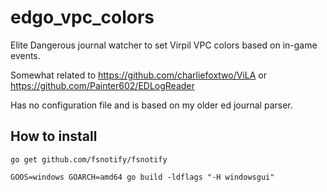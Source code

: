 # edgo_vpc_colors

Elite Dangerous journal watcher to set Virpil VPC colors based on in-game events.

Somewhat related to https://github.com/charliefoxtwo/ViLA
or https://github.com/Painter602/EDLogReader

Has no configuration file and is based on my older ed journal parser.

## How to install

```
go get github.com/fsnotify/fsnotify

GOOS=windows GOARCH=amd64 go build -ldflags "-H windowsgui"
```

